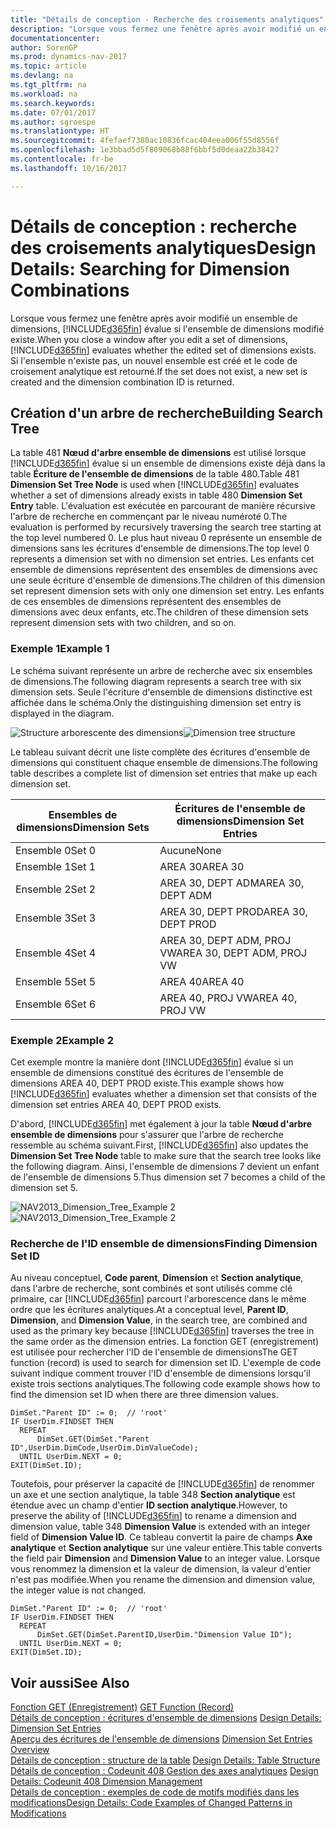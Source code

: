 ```yaml
---
title: "Détails de conception - Recherche des croisements analytiques"
description: "Lorsque vous fermez une fenêtre après avoir modifié un ensemble de dimensions, [!INCLUDE[d365fin](includes/d365fin_md.md)] évalue si l'ensemble de dimensions modifié existe. Si l'ensemble n'existe pas, un nouvel ensemble est créé et le code de croisement analytique est retourné."
documentationcenter: 
author: SorenGP
ms.prod: dynamics-nav-2017
ms.topic: article
ms.devlang: na
ms.tgt_pltfrm: na
ms.workload: na
ms.search.keywords: 
ms.date: 07/01/2017
ms.author: sgroespe
ms.translationtype: HT
ms.sourcegitcommit: 4fefaef7380ac10836fcac404eea006f55d8556f
ms.openlocfilehash: 1e3bbad5d5f809068b88f6bbf5d0deaa22b38427
ms.contentlocale: fr-be
ms.lasthandoff: 10/16/2017

---
```

# <a name="design-details-searching-for-dimension-combinations"></a><span data-ttu-id="dc98a-104">Détails de conception : recherche des croisements analytiques</span><span class="sxs-lookup"><span data-stu-id="dc98a-104">Design Details: Searching for Dimension Combinations</span></span>
<span data-ttu-id="dc98a-105">Lorsque vous fermez une fenêtre après avoir modifié un ensemble de dimensions, [!INCLUDE[d365fin](includes/d365fin_md.md)] évalue si l'ensemble de dimensions modifié existe.</span><span class="sxs-lookup"><span data-stu-id="dc98a-105">When you close a window after you edit a set of dimensions, [!INCLUDE[d365fin](includes/d365fin_md.md)] evaluates whether the edited set of dimensions exists.</span></span> <span data-ttu-id="dc98a-106">Si l'ensemble n'existe pas, un nouvel ensemble est créé et le code de croisement analytique est retourné.</span><span class="sxs-lookup"><span data-stu-id="dc98a-106">If the set does not exist, a new set is created and the dimension combination ID is returned.</span></span>  

## <a name="building-search-tree"></a><span data-ttu-id="dc98a-107">Création d'un arbre de recherche</span><span class="sxs-lookup"><span data-stu-id="dc98a-107">Building Search Tree</span></span>  
 <span data-ttu-id="dc98a-108">La table 481 **Nœud d'arbre ensemble de dimensions** est utilisé lorsque [!INCLUDE[d365fin](includes/d365fin_md.md)] évalue si un ensemble de dimensions existe déjà dans la table **Écriture de l'ensemble de dimensions** de la table 480.</span><span class="sxs-lookup"><span data-stu-id="dc98a-108">Table 481 **Dimension Set Tree Node** is used when [!INCLUDE[d365fin](includes/d365fin_md.md)] evaluates whether a set of dimensions already exists in table 480 **Dimension Set Entry** table.</span></span> <span data-ttu-id="dc98a-109">L'évaluation est exécutée en parcourant de manière récursive l'arbre de recherche en commençant par le niveau numéroté 0.</span><span class="sxs-lookup"><span data-stu-id="dc98a-109">The evaluation is performed by recursively traversing the search tree starting at the top level numbered 0.</span></span> <span data-ttu-id="dc98a-110">Le plus haut niveau 0 représente un ensemble de dimensions sans les écritures d'ensemble de dimensions.</span><span class="sxs-lookup"><span data-stu-id="dc98a-110">The top level 0 represents a dimension set with no dimension set entries.</span></span> <span data-ttu-id="dc98a-111">Les enfants cet ensemble de dimensions représentent des ensembles de dimensions avec une seule écriture d'ensemble de dimensions.</span><span class="sxs-lookup"><span data-stu-id="dc98a-111">The children of this dimension set represent dimension sets with only one dimension set entry.</span></span> <span data-ttu-id="dc98a-112">Les enfants de ces ensembles de dimensions représentent des ensembles de dimensions avec deux enfants, etc.</span><span class="sxs-lookup"><span data-stu-id="dc98a-112">The children of these dimension sets represent dimension sets with two children, and so on.</span></span>  

### <a name="example-1"></a><span data-ttu-id="dc98a-113">Exemple 1</span><span class="sxs-lookup"><span data-stu-id="dc98a-113">Example 1</span></span>  
 <span data-ttu-id="dc98a-114">Le schéma suivant représente un arbre de recherche avec six ensembles de dimensions.</span><span class="sxs-lookup"><span data-stu-id="dc98a-114">The following diagram represents a search tree with six dimension sets.</span></span> <span data-ttu-id="dc98a-115">Seule l'écriture d'ensemble de dimensions distinctive est affichée dans le schéma.</span><span class="sxs-lookup"><span data-stu-id="dc98a-115">Only the distinguishing dimension set entry is displayed in the diagram.</span></span>  

 <span data-ttu-id="dc98a-116">![Structure arborescente des dimensions](media/nav2013_dimension_tree.png "NAV2013_Dimension_Tree")</span><span class="sxs-lookup"><span data-stu-id="dc98a-116">![Dimension tree structure](media/nav2013_dimension_tree.png "NAV2013_Dimension_Tree")</span></span>  

 <span data-ttu-id="dc98a-117">Le tableau suivant décrit une liste complète des écritures d'ensemble de dimensions qui constituent chaque ensemble de dimensions.</span><span class="sxs-lookup"><span data-stu-id="dc98a-117">The following table describes a complete list of dimension set entries that make up each dimension set.</span></span>  

|<span data-ttu-id="dc98a-118">Ensembles de dimensions</span><span class="sxs-lookup"><span data-stu-id="dc98a-118">Dimension Sets</span></span>|<span data-ttu-id="dc98a-119">Écritures de l'ensemble de dimensions</span><span class="sxs-lookup"><span data-stu-id="dc98a-119">Dimension Set Entries</span></span>|  
|--------------------|---------------------------|  
|<span data-ttu-id="dc98a-120">Ensemble 0</span><span class="sxs-lookup"><span data-stu-id="dc98a-120">Set 0</span></span>|<span data-ttu-id="dc98a-121">Aucune</span><span class="sxs-lookup"><span data-stu-id="dc98a-121">None</span></span>|  
|<span data-ttu-id="dc98a-122">Ensemble 1</span><span class="sxs-lookup"><span data-stu-id="dc98a-122">Set 1</span></span>|<span data-ttu-id="dc98a-123">AREA 30</span><span class="sxs-lookup"><span data-stu-id="dc98a-123">AREA 30</span></span>|  
|<span data-ttu-id="dc98a-124">Ensemble 2</span><span class="sxs-lookup"><span data-stu-id="dc98a-124">Set 2</span></span>|<span data-ttu-id="dc98a-125">AREA 30, DEPT ADM</span><span class="sxs-lookup"><span data-stu-id="dc98a-125">AREA 30, DEPT ADM</span></span>|  
|<span data-ttu-id="dc98a-126">Ensemble 3</span><span class="sxs-lookup"><span data-stu-id="dc98a-126">Set 3</span></span>|<span data-ttu-id="dc98a-127">AREA 30, DEPT PROD</span><span class="sxs-lookup"><span data-stu-id="dc98a-127">AREA 30, DEPT PROD</span></span>|  
|<span data-ttu-id="dc98a-128">Ensemble 4</span><span class="sxs-lookup"><span data-stu-id="dc98a-128">Set 4</span></span>|<span data-ttu-id="dc98a-129">AREA 30, DEPT ADM, PROJ VW</span><span class="sxs-lookup"><span data-stu-id="dc98a-129">AREA 30, DEPT ADM, PROJ VW</span></span>|  
|<span data-ttu-id="dc98a-130">Ensemble 5</span><span class="sxs-lookup"><span data-stu-id="dc98a-130">Set 5</span></span>|<span data-ttu-id="dc98a-131">AREA 40</span><span class="sxs-lookup"><span data-stu-id="dc98a-131">AREA 40</span></span>|  
|<span data-ttu-id="dc98a-132">Ensemble 6</span><span class="sxs-lookup"><span data-stu-id="dc98a-132">Set 6</span></span>|<span data-ttu-id="dc98a-133">AREA 40, PROJ VW</span><span class="sxs-lookup"><span data-stu-id="dc98a-133">AREA 40, PROJ VW</span></span>|  

### <a name="example-2"></a><span data-ttu-id="dc98a-134">Exemple 2</span><span class="sxs-lookup"><span data-stu-id="dc98a-134">Example 2</span></span>  
 <span data-ttu-id="dc98a-135">Cet exemple montre la manière dont [!INCLUDE[d365fin](includes/d365fin_md.md)] évalue si un ensemble de dimensions constitué des écritures de l'ensemble de dimensions AREA 40, DEPT PROD existe.</span><span class="sxs-lookup"><span data-stu-id="dc98a-135">This example shows how [!INCLUDE[d365fin](includes/d365fin_md.md)] evaluates whether a dimension set that consists of the dimension set entries AREA 40, DEPT PROD exists.</span></span>  

 <span data-ttu-id="dc98a-136">D'abord, [!INCLUDE[d365fin](includes/d365fin_md.md)] met également à jour la table **Nœud d'arbre ensemble de dimensions** pour s'assurer que l'arbre de recherche ressemble au schéma suivant.</span><span class="sxs-lookup"><span data-stu-id="dc98a-136">First, [!INCLUDE[d365fin](includes/d365fin_md.md)] also updates the **Dimension Set Tree Node** table to make sure that the search tree looks like the following diagram.</span></span> <span data-ttu-id="dc98a-137">Ainsi, l'ensemble de dimensions 7 devient un enfant de l'ensemble de dimensions 5.</span><span class="sxs-lookup"><span data-stu-id="dc98a-137">Thus dimension set 7 becomes a child of the dimension set 5.</span></span>  

 <span data-ttu-id="dc98a-138">![NAV2013&#95;Dimension&#95;Tree&#95;Example 2](media/nav2013_dimension_tree_example2.png "NAV2013_Dimension_Tree_Example2")</span><span class="sxs-lookup"><span data-stu-id="dc98a-138">![NAV2013&#95;Dimension&#95;Tree&#95;Example 2](media/nav2013_dimension_tree_example2.png "NAV2013_Dimension_Tree_Example2")</span></span>  

### <a name="finding-dimension-set-id"></a><span data-ttu-id="dc98a-139">Recherche de l'ID ensemble de dimensions</span><span class="sxs-lookup"><span data-stu-id="dc98a-139">Finding Dimension Set ID</span></span>  
 <span data-ttu-id="dc98a-140">Au niveau conceptuel, **Code parent**, **Dimension** et **Section analytique**, dans l'arbre de recherche, sont combinés et sont utilisés comme clé primaire, car [!INCLUDE[d365fin](includes/d365fin_md.md)] parcourt l'arborescence dans le même ordre que les écritures analytiques.</span><span class="sxs-lookup"><span data-stu-id="dc98a-140">At a conceptual level, **Parent ID**, **Dimension**, and **Dimension Value**, in the search tree, are combined and used as the primary key because [!INCLUDE[d365fin](includes/d365fin_md.md)] traverses the tree in the same order as the dimension entries.</span></span> <span data-ttu-id="dc98a-141">La fonction GET (enregistrement) est utilisée pour rechercher l'ID de l'ensemble de dimensions</span><span class="sxs-lookup"><span data-stu-id="dc98a-141">The GET function (record) is used to search for dimension set ID.</span></span> <span data-ttu-id="dc98a-142">L'exemple de code suivant indique comment trouver l'ID d'ensemble de dimensions lorsqu'il existe trois sections analytiques.</span><span class="sxs-lookup"><span data-stu-id="dc98a-142">The following code example shows how to find the dimension set ID when there are three dimension values.</span></span>  

```  
DimSet."Parent ID" := 0;  // 'root'  
IF UserDim.FINDSET THEN  
  REPEAT  
      DimSet.GET(DimSet."Parent ID",UserDim.DimCode,UserDim.DimValueCode);  
  UNTIL UserDim.NEXT = 0;  
EXIT(DimSet.ID);  

```  

 <span data-ttu-id="dc98a-143">Toutefois, pour préserver la capacité de [!INCLUDE[d365fin](includes/d365fin_md.md)] de renommer un axe et une section analytique, la table 348 **Section analytique** est étendue avec un champ d'entier **ID section analytique**.</span><span class="sxs-lookup"><span data-stu-id="dc98a-143">However, to preserve the ability of [!INCLUDE[d365fin](includes/d365fin_md.md)] to rename a dimension and dimension value, table 348 **Dimension Value** is extended with an integer field of **Dimension Value ID**.</span></span> <span data-ttu-id="dc98a-144">Ce tableau convertit la paire de champs **Axe analytique** et **Section analytique** sur une valeur entière.</span><span class="sxs-lookup"><span data-stu-id="dc98a-144">This table converts the field pair **Dimension** and **Dimension Value** to an integer value.</span></span> <span data-ttu-id="dc98a-145">Lorsque vous renommez la dimension et la valeur de dimension, la valeur d'entier n'est pas modifiée.</span><span class="sxs-lookup"><span data-stu-id="dc98a-145">When you rename the dimension and dimension value, the integer value is not changed.</span></span>  

```  
DimSet."Parent ID" := 0;  // 'root'  
IF UserDim.FINDSET THEN  
  REPEAT  
      DimSet.GET(DimSet.ParentID,UserDim."Dimension Value ID");  
  UNTIL UserDim.NEXT = 0;  
EXIT(DimSet.ID);  

```  

## <a name="see-also"></a><span data-ttu-id="dc98a-146">Voir aussi</span><span class="sxs-lookup"><span data-stu-id="dc98a-146">See Also</span></span>  
 <span data-ttu-id="dc98a-147">[Fonction GET (Enregistrement)](https://msdn.microsoft.com/en-us/library/dd301056.aspx)  </span><span class="sxs-lookup"><span data-stu-id="dc98a-147">[GET Function (Record)](https://msdn.microsoft.com/en-us/library/dd301056.aspx)  </span></span>  
 <span data-ttu-id="dc98a-148">[Détails de conception : écritures d'ensemble de dimensions](design-details-dimension-set-entries.md) </span><span class="sxs-lookup"><span data-stu-id="dc98a-148">[Design Details: Dimension Set Entries](design-details-dimension-set-entries.md) </span></span>  
 <span data-ttu-id="dc98a-149">[Aperçu des écritures de l'ensemble de dimensions](design-details-dimension-set-entries-overview.md) </span><span class="sxs-lookup"><span data-stu-id="dc98a-149">[Dimension Set Entries Overview](design-details-dimension-set-entries-overview.md) </span></span>  
 <span data-ttu-id="dc98a-150">[Détails de conception : structure de la table](design-details-table-structure.md) </span><span class="sxs-lookup"><span data-stu-id="dc98a-150">[Design Details: Table Structure](design-details-table-structure.md) </span></span>  
 <span data-ttu-id="dc98a-151">[Détails de conception : Codeunit 408 Gestion des axes analytiques](design-details-codeunit-408-dimension-management.md) </span><span class="sxs-lookup"><span data-stu-id="dc98a-151">[Design Details: Codeunit 408 Dimension Management](design-details-codeunit-408-dimension-management.md) </span></span>  
 [<span data-ttu-id="dc98a-152">Détails de conception : exemples de code de motifs modifiés dans les modifications</span><span class="sxs-lookup"><span data-stu-id="dc98a-152">Design Details: Code Examples of Changed Patterns in Modifications</span></span>](design-details-code-examples-of-changed-patterns-in-modifications.md)

